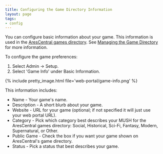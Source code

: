 ```yaml
---
title: Configuring the Game Directory Information
layout: page
tags:
- config
---
```


You can configure basic information about your game.  This information is used in the [AresCentral games directory](http://arescentral.aresmush.com).  See [Managing the Game Directory](/tutorials/manage/directory.html) for more information.

To configure the game preferences:

1. Select Admin -> Setup.
2. Select 'Game Info' under Basic Information.

{% include pretty_image.html file='web-portal/game-info.png' %}

This information includes:

* Name - Your game's name.
* Description - A short blurb about your game.
* Website - URL for your game (optional; if not specified it will just use your web portal URL).
* Category - Pick which category best describes your MUSH for the AresCentral games directory: Social, Historical, Sci-Fi, Fantasy, Modern, Supernatural, or Other.
* Public Game - Check the box if you want your game shown on AresCentral's game directory.
* Status - Pick a status that best describes your game.
